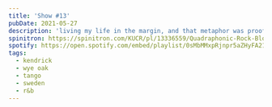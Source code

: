 ```yaml
---
title: 'Show #13'
pubDate: 2021-05-27
description: 'living my life in the margin, and that metaphor was proof'
spinitron: https://spinitron.com/KUCR/pl/13336559/Quadraphonic-Rock-Block
spotify: https://open.spotify.com/embed/playlist/0sMbMMxpRjnpr5aZHyFA21
tags:
  - kendrick
  - wye oak
  - tango
  - sweden
  - r&b
---
```

